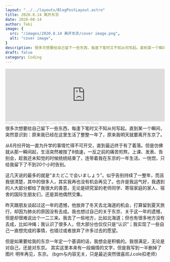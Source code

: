 ```yaml
---
layout: "../../layouts/BlogPostLayout.astro"
title: 2020.8.14 离开东京
date: 2020-08-14
author: Teki
image: {
  src: "/images/2020.8.14 离开东京/cover image.png",
  alt: "cover image",
}
description: 很多次想要给自己留下一些东西，每逢下笔时又不知从何写起。直到某一个瞬间，突然意识到：原来我已经在这里生活了整整一年了，原来我明天就要离开东京了。
draft: false
category: Coding
---
```

<iframe width="100%" height="166" scrolling="no" frameborder="no" allow="autoplay" src="https://w.soundcloud.com/player/?url=https%3A//api.soundcloud.com/tracks/185759340&color=%23393f42&auto_play=true&hide_related=false&show_comments=true&show_user=true&show_reposts=false&show_teaser=true"></iframe><div style="font-size: 10px; color: #cccccc;line-break: anywhere;word-break: normal;overflow: hidden;white-space: nowrap;text-overflow: ellipsis; font-family: Interstate,Lucida Grande,Lucida Sans Unicode,Lucida Sans,Garuda,Verdana,Tahoma,sans-serif;font-weight: 100;"><a href="https://soundcloud.com/realest-new-hip-hop" title="Realest New Hip Hop" target="_blank" style="color: #cccccc; text-decoration: none;">Realest New Hip Hop</a> · <a href="https://soundcloud.com/realest-new-hip-hop/j-cole-love-yourz-2014-forest-hill-drive" title="J Cole - Love Yourz (2014 Forest Hill Drive)" target="_blank" style="color: #cccccc; text-decoration: none;">J Cole - Love Yourz (2014 Forest Hill Drive)</a></div>
很多次想要给自己留下一些东西，每逢下笔时又不知从何写起。直到某一个瞬间，突然意识到：原来我已经在这里生活了整整一年了，原来我明天就要离开东京了。

从6月份开始一直为升学的事情忙得不可开交，直到最近终于有了着落。但是仿佛就从那一瞬间起，生活突然被按了8倍速，一反之前的痛苦煎熬，上课、发表、告别会，趁我还未知觉的时候统统结束了，连带着我在东京的一年生活。一恍惚，只给我留下了不到20个小时告别。

这几天说的最多的就是“またどこで会いましょう”。似乎告别持续了一整年，而且我很清楚，其中的很多人，其实我再也没有机会再见了。也许是我运气好，我遇到的人大部分都给了我很大的善意，无论是研究室的老师同学、寄宿家庭的家人、宿舍的国际生朋友们，还是其他偶然交集。

昨天跟朋友谈起过这一年的遗憾，他放弃了冬天去北海道的机会，打算留到夏天旅行，却因为肺炎的原因没有去成。我也想过自己的关于东京、关于这一年的遗憾，但是却很难说出个一二三来。我去了一些地方，比如北海道；但也有很多地方没有去成，比如冲绳；我认识了很多人，但大部分也仅仅只是“认识”；我实现了一些自己一直想完成的事情，也错过或者放弃了许多过去的愿望。

但是如果要给我的东京一年定一个基调的话，我想会是积极的。我很满足，无论是对自己，还是对东京。
其实这里本来有一段煽情的文字，但是我写到一半删掉了图片
明年再见，东京。
(bgm与内容无关，只是最近突然很喜欢J.cole扣老师）
